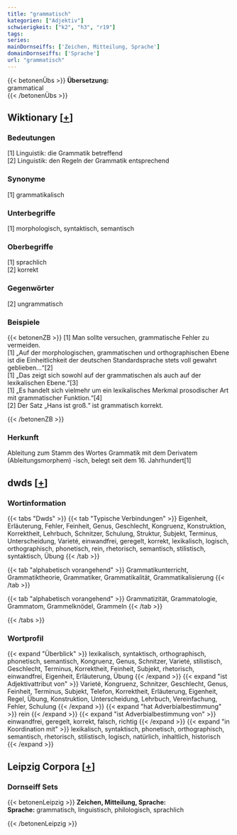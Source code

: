 ```yaml
---
title: "grammatisch"
kategorien: ["Adjektiv"]
schwierigkeit: ["k2", "h3", "r19"]
tags:
series:
mainDornseiffs: ['Zeichen, Mitteilung, Sprache']
domainDornseiffs: ['Sprache']
url: "grammatisch"
---
```


{{< betonenÜbs >}}
**Übersetzung:**  
grammatical  
{{< /betonenÜbs >}}

## Wiktionary [[+](https://de.wiktionary.org/wiki/grammatisch)]

### Bedeutungen
[1] Linguistik: die Grammatik betreffend  
[2] Linguistik: den Regeln der Grammatik entsprechend  

### Synonyme
[1] grammatikalisch  

### Unterbegriffe
[1] morphologisch, syntaktisch, semantisch  

### Oberbegriffe
[1] sprachlich  
[2] korrekt  

### Gegenwörter
[2] ungrammatisch  

### Beispiele
{{< betonenZB >}}
[1] Man sollte versuchen, grammatische Fehler zu vermeiden.  
[1] „Auf der morphologischen, grammatischen und orthographischen Ebene ist die Einheitlichkeit der deutschen Standardsprache stets voll gewahrt geblieben…“[2]  
[1] „Das zeigt sich sowohl auf der grammatischen als auch auf der lexikalischen Ebene.“[3]  
[1] „Es handelt sich vielmehr um ein lexikalisches Merkmal prosodischer Art mit grammatischer Funktion.“[4]  
[2] Der Satz „Hans ist groß.“ ist grammatisch korrekt.  

{{< /betonenZB >}}
### Herkunft
Ableitung zum Stamm des Wortes Grammatik mit dem Derivatem (Ableitungsmorphem) -isch, belegt seit dem 16. Jahrhundert[1]  



## dwds [[+](https://www.dwds.de/wb/grammatisch)]

### Wortinformation
{{< tabs "Dwds" >}}
{{< tab "Typische Verbindungen" >}}
Eigenheit, Erläuterung, Fehler, Feinheit, Genus, Geschlecht, Kongruenz, Konstruktion, Korrektheit, Lehrbuch, Schnitzer, Schulung, Struktur, Subjekt, Terminus, Unterscheidung, Varieté, einwandfrei, geregelt, korrekt, lexikalisch, logisch, orthographisch, phonetisch, rein, rhetorisch, semantisch, stilistisch, syntaktisch, Übung
{{< /tab >}}

{{< tab "alphabetisch vorangehend" >}}
Grammatikunterricht, Grammatiktheorie, Grammatiker, Grammatikalität, Grammatikalisierung
{{< /tab >}}

{{< tab "alphabetisch vorangehend" >}}
Grammatizität, Grammatologie, Grammatom, Grammelknödel, Grammeln
{{< /tab >}}

{{< /tabs >}}

### Wortprofil
{{< expand "Überblick" >}} lexikalisch, syntaktisch, orthographisch, phonetisch, semantisch, Kongruenz, Genus, Schnitzer, Varieté, stilistisch, Geschlecht, Terminus, Korrektheit, Feinheit, Subjekt, rhetorisch, einwandfrei, Eigenheit, Erläuterung, Übung {{< /expand >}}
{{< expand "ist Adjektivattribut von" >}} Varieté, Kongruenz, Schnitzer, Geschlecht, Genus, Feinheit, Terminus, Subjekt, Telefon, Korrektheit, Erläuterung, Eigenheit, Regel, Übung, Konstruktion, Unterscheidung, Lehrbuch, Vereinfachung, Fehler, Schulung {{< /expand >}}
{{< expand "hat Adverbialbestimmung" >}} rein {{< /expand >}}
{{< expand "ist Adverbialbestimmung von" >}} einwandfrei, geregelt, korrekt, falsch, richtig {{< /expand >}}
{{< expand "in Koordination mit" >}} lexikalisch, syntaktisch, phonetisch, orthographisch, semantisch, rhetorisch, stilistisch, logisch, natürlich, inhaltlich, historisch {{< /expand >}}

## Leipzig Corpora [[+](https://corpora.uni-leipzig.de/en/res?word=grammatisch&corpusId=deu_newscrawl-public_2018)]

### Dornseiff Sets
{{< betonenLeipzig >}}
**Zeichen, Mitteilung, Sprache:**  
**Sprache:** grammatisch, linguistisch, philologisch, sprachlich  

{{< /betonenLeipzig >}}

